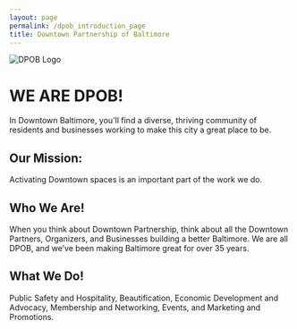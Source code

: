 ```yaml
---
layout: page
permalink: /dpob_introduction_page
title: Downtown Partnership of Baltimore
---
```


<img src="/img/dpob_logo_2.jpg" alt="DPOB Logo" style="max-width: 300px;">

# WE ARE DPOB!

In Downtown Baltimore, you'll find a diverse, thriving community of residents and businesses working to make this city a great place to be.

## Our Mission: 

Activating Downtown spaces is an important part of the work we do.

## Who We Are!

When you think about Downtown Partnership, think about all the Downtown Partners, Organizers, and Businesses building a better Baltimore. We are all DPOB, and we’ve been making Baltimore great for over 35 years.

## What We Do!

Public Safety and Hospitality, Beautification, Economic Development and Advocacy, Membership and Networking, Events, and Marketing and Promotions.

